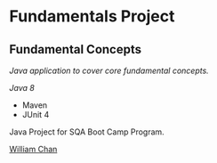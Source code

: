 # Fundamentals Project
## Fundamental Concepts

*Java application to cover core fundamental concepts.*

*Java 8*

* Maven
* JUnit 4

Java Project for SQA Boot Camp Program. 

[William Chan](https://github.com/winglim701)
